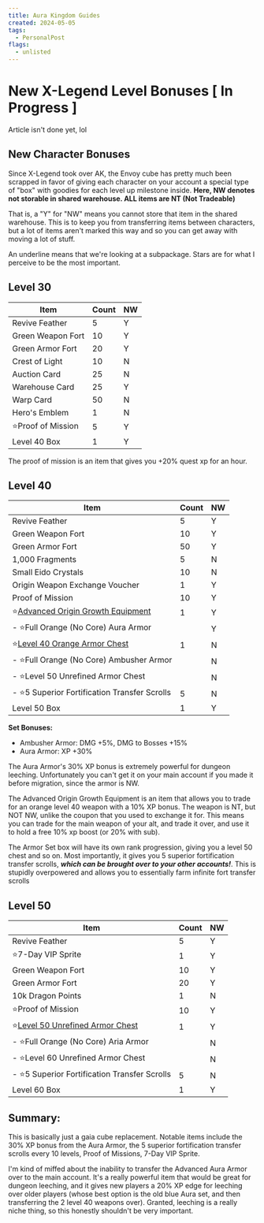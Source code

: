 ```yaml
---
title: Aura Kingdom Guides
created: 2024-05-05
tags: 
  - PersonalPost
flags: 
  - unlisted
---
```


# New X-Legend Level Bonuses [ In Progress ] 

Article isn't done yet, lol

## New Character Bonuses
Since X-Legend took over AK, the Envoy cube has pretty much been scrapped in favor of giving each character on your account a special type of "box" with goodies for each level up milestone inside. **Here, NW denotes not storable in shared warehouse. ALL items are NT (Not Tradeable)** 

That is, a "Y" for "NW" means you cannot store that item in the shared warehouse. This is to keep you from transferring items between characters, but a lot of items aren't marked this way and so you can get away with moving a lot of stuff.

An underline means that we're looking at a subpackage. Stars are for what I perceive to be the most important.

## Level 30

| Item | Count | NW |
| ---- | ----- | -- |
| Revive Feather | 5 | Y |
| Green Weapon Fort | 10 | Y |
| Green Armor Fort | 20 | Y |
| Crest of Light | 10 | N |
| Auction Card | 25 | N |
| Warehouse Card | 25 | Y |
| Warp Card | 50 | N |
| Hero's Emblem | 1 | N |
| ⭐Proof of Mission | 5 | Y |
| Level 40 Box | 1 | Y | 

The proof of mission is an item that gives you +20\% quest xp for an hour. 

## Level 40

| Item | Count | NW |
| ---- | ----- | -- |
| Revive Feather | 5 | Y |
| Green Weapon Fort | 10 | Y |
| Green Armor Fort | 50 | Y |
| 1,000 Fragments | 5 | N |
| Small Eido Crystals | 10 | N |
| Origin Weapon Exchange Voucher | 1 | Y |
| Proof of Mission | 10 | Y |
| ⭐<u>Advanced Origin Growth Equipment</u> | 1 | Y |
| - ⭐Full Orange (No Core) Aura Armor | | Y |
| ⭐<u>Level 40 Orange Armor Chest</u> | 1 | N |
| - ⭐Full Orange (No Core) Ambusher Armor | | N |
| - ⭐Level 50 Unrefined Armor Chest | | N |
| - ⭐5 Superior Fortification Transfer Scrolls | 5 | N |
| Level 50 Box | 1 | Y |

__Set Bonuses:__
- Ambusher Armor: DMG +5%, DMG to Bosses +15%
- Aura Armor: XP +30%

The Aura Armor's 30% XP bonus is extremely powerful for dungeon leeching. Unfortunately you can't get it on your main account if you made it before migration, since the armor is NW.

The Advanced Origin Growth Equipment is an item that allows you to trade for an orange level 40 weapon with a 10% XP bonus. The weapon is NT, but NOT NW, unlike the coupon that you used to exchange it for. This means you can trade for the main weapon of your alt, and trade it over, and use it to hold a free 10% xp boost (or 20% with sub). 

The Armor Set box will have its own rank progression, giving you a level 50 chest and so on. Most importantly, it gives you 5 superior fortification transfer scrolls, ***which can be brought over to your other accounts!***. This is stupidly overpowered and allows you to essentially farm infinite fort transfer scrolls

## Level 50

| Item | Count | NW |
| ---- | ----- | -- |
| Revive Feather | 5 | Y |
| ⭐7-Day VIP Sprite | 1 | Y |
| Green Weapon Fort | 10 | Y |
| Green Armor Fort | 20 | Y |
| 10k Dragon Points | 1 | N |
| ⭐Proof of Mission | 10 | Y |
| ⭐<u>Level 50 Unrefined Armor Chest</u> | 1 | Y |
| - ⭐Full Orange (No Core) Aria Armor | | N |
| - ⭐Level 60 Unrefined Armor Chest | | N |
| - ⭐5 Superior Fortification Transfer Scrolls | 5 | N |
| Level 60 Box | 1 | Y |

## Summary:
This is basically just a gaia cube replacement. Notable items include the 30% XP bonus from the Aura Armor, the 5 superior fortification transfer scrolls every 10 levels, Proof of Missions, 7-Day VIP Sprite.

I'm kind of miffed about the inability to transfer the Advanced Aura Armor over to the main account. It's a really powerful item that would be great for dungeon leeching, and it gives new players a 20% XP edge for leeching over older players (whose best option is the old blue Aura set, and then transferring the 2 level 40 weapons over). Granted, leeching is a really niche thing, so this honestly shouldn't be very important.